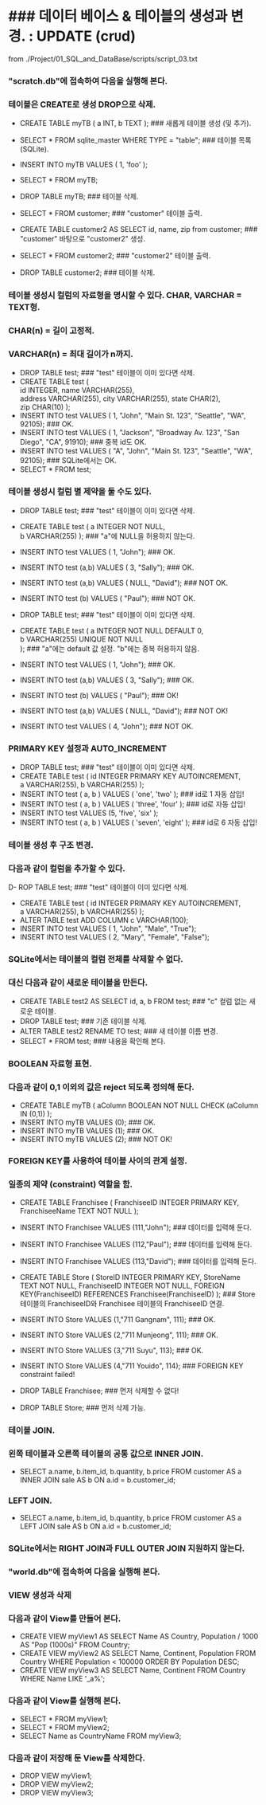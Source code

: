 ###
# ### 데이터 베이스 & 테이블의 생성과 변경. : UPDATE (cr`U`d)
from ./Project/01_SQL_and_DataBase/scripts/script_03.txt

###

### "scratch.db"에 접속하여 다음을 실행해 본다.

### 테이블은 CREATE로 생성 DROP으로 삭제. 
- CREATE TABLE myTB ( a INT, b TEXT );                       ### 새롭게 테이블 생성 (및 추가).
- SELECT * FROM sqlite_master WHERE TYPE = "table";    ### 테이블 목록 (SQLite).
- INSERT INTO myTB VALUES ( 1, 'foo' );
- SELECT * FROM myTB;
- DROP TABLE myTB;                                                ### 테이블 삭제.

- SELECT * FROM customer;						### "customer"  테이블 출력.
- CREATE TABLE customer2 AS SELECT id, name, zip from customer;		### "customer" 바탕으로 "customer2" 생성.
- SELECT * FROM customer2;						### "customer2"  테이블 출력.
- DROP TABLE customer2;                                             		### 테이블 삭제.

### 테이블 생성시 컬럼의 자료형을 명시할 수 있다. CHAR, VARCHAR = TEXT형.
### CHAR(n) = 길이 고정적.
### VARCHAR(n) = 최대 길이가 n까지.
- DROP TABLE test;                                                  ### "test" 테이블이 이미 있다면 삭제.
- CREATE TABLE test (                         		        
     		id INTEGER,
 		name VARCHAR(255),                      
    		address VARCHAR(255),
    		city VARCHAR(255),
    		state CHAR(2),                             
    		zip CHAR(10)
		);
- INSERT INTO test VALUES ( 1, "John", "Main St. 123", "Seattle", "WA", 92105);                     ### OK. 
- INSERT INTO test VALUES ( 1, "Jackson", "Broadway Av. 123", "San Diego", "CA", 91910);       ### 중복 id도 OK. 
- INSERT INTO test VALUES ( "A", "John", "Main St. 123", "Seattle", "WA", 92105);     	    ### SQLite에서는 OK.
- SELECT * FROM test;


### 테이블 생성시 컬럼 별 제약을 둘 수도 있다.
- DROP TABLE test;                                                  ### "test" 테이블이 이미 있다면 삭제.
- CREATE TABLE test (
		a INTEGER NOT NULL,              
    		b VARCHAR(255)
		);			        ### "a"에 NULL을 허용하지 않는다.
- INSERT INTO test VALUES ( 1, "John");                       ### OK.
- INSERT INTO test (a,b) VALUES ( 3, "Sally");                 ### OK.
- INSERT INTO test (a,b) VALUES ( NULL, "David");          ### NOT OK.
- INSERT INTO test (b) VALUES ( "Paul");                       ### NOT OK.

- DROP TABLE test;                                                  ### "test" 테이블이 이미 있다면 삭제.
- CREATE TABLE test (
    		a INTEGER NOT NULL DEFAULT 0,       
    		b VARCHAR(255) UNIQUE NOT NULL    
                          );			         ### "a"에는 default 값 설정. "b"에는 중복 허용하지 않음. 
- INSERT INTO test VALUES ( 1, "John");                       ### OK.
- INSERT INTO test (a,b) VALUES ( 3, "Sally");                 ### OK.
- INSERT INTO test (b) VALUES ( "Paul");                       ### OK!
- INSERT INTO test (a,b) VALUES ( NULL, "David");          ### NOT OK!
- INSERT INTO test VALUES ( 4, "John");                       ### NOT OK.

### PRIMARY KEY 설정과 AUTO_INCREMENT
- DROP TABLE test;                                                  ### "test" 테이블이 이미 있다면 삭제.
- CREATE TABLE test (
		id INTEGER PRIMARY KEY AUTOINCREMENT,     
		a VARCHAR(255),
    		b VARCHAR(255)
		);
- INSERT INTO test ( a, b ) VALUES ( 'one', 'two' );          ### id로 1 자동 삽입! 
- INSERT INTO test ( a, b ) VALUES ( 'three', 'four' );         ### id로 자동 삽입! 
- INSERT INTO test VALUES (5,  'five', 'six' );                   
- INSERT INTO test ( a, b ) VALUES ( 'seven', 'eight' );         ### id로 6 자동 삽입! 

### 테이블 생성 후 구조 변경.
### 다음과 같이 컬럼을 추가할 수 있다.
D- ROP TABLE test;                                                  ### "test" 테이블이 이미 있다면 삭제.
- CREATE TABLE test (
		id INTEGER PRIMARY KEY AUTOINCREMENT,       
		a VARCHAR(255),
    		b VARCHAR(255)
		);
- ALTER TABLE test ADD COLUMN c VARCHAR(100);
- INSERT INTO test VALUES ( 1, "John", "Male", "True");
- INSERT INTO test VALUES ( 2, "Mary", "Female", "False");

### SQLite에서는 테이블의 컬럼 전체를 삭제할 수 없다. 
### 대신 다음과 같이 새로운 테이블을 만든다. 
- CREATE TABLE test2 AS SELECT id, a, b FROM test;      ### "c" 컬럼 없는 새로운 테이블.
- DROP TABLE test;                                                ### 기존 테이블 삭제.
- ALTER TABLE test2 RENAME TO test;                        ### 새 테이블 이름 변경.
- SELECT * FROM test;			       ### 내용을 확인해 본다. 

### BOOLEAN 자료형 표현.
### 다음과 같이 0,1 이외의 값은 reject 되도록 정의해 둔다.
- CREATE TABLE myTB (
		aColumn BOOLEAN NOT NULL CHECK (aColumn IN (0,1))
		);
- INSERT INTO myTB VALUES (0);		### OK.
- INSERT INTO myTB VALUES (1);		### OK.
- INSERT INTO myTB VALUES (2);		### NOT OK!

### FOREIGN KEY를 사용하여 테이블 사이의 관계 설정. 
### 일종의 제약 (constraint) 역할을 함.
- CREATE TABLE Franchisee (
  FranchiseeID    INTEGER PRIMARY KEY, 
  FranchiseeName  TEXT NOT NULL
);

- INSERT INTO Franchisee VALUES (111,"John");		### 데이터를 입력해 둔다.
- INSERT INTO Franchisee VALUES (112,"Paul");		### 데이터를 입력해 둔다.
- INSERT INTO Franchisee VALUES (113,"David");		### 데이터를 입력해 둔다.

- CREATE TABLE Store (
  StoreID     INTEGER PRIMARY KEY, 
  StoreName   TEXT NOT NULL,
  FranchiseeID INTEGER NOT NULL,
  FOREIGN KEY(FranchiseeID) REFERENCES Franchisee(FranchiseeID)
);   ### Store 테이블의 FranchiseeID와 Franchisee 테이블의 FranchiseeID 연결.

- INSERT INTO Store VALUES (1,"711 Gangnam", 111);	### OK.
- INSERT INTO Store VALUES (2,"711 Munjeong", 111);	### OK.
- INSERT INTO Store VALUES (3,"711 Suyu", 113);		### OK.
- INSERT INTO Store VALUES (4,"711 Youido", 114);		### FOREIGN KEY constraint failed!
- DROP TABLE Franchisee;                                              ### 먼저 삭제할 수 없다!
- DROP TABLE Store;                                                     ### 먼저 삭제 가능.
 
### 테이블 JOIN.
### 왼쪽 테이블과 오른쪽 테이블의 공통 값으로 INNER JOIN.
- SELECT a.name, b.item_id, b.quantity, b.price FROM customer AS a INNER JOIN sale AS b ON a.id = b.customer_id;

### LEFT JOIN.
- SELECT a.name, b.item_id, b.quantity, b.price FROM customer AS a LEFT  JOIN sale AS b ON a.id = b.customer_id;

### SQLite에서는 RIGHT JOIN과 FULL OUTER JOIN 지원하지 않는다. 

### "world.db"에 접속하여 다음을 실행해 본다.
### VIEW 생성과 삭제

### 다음과 같이 View를 만들어 본다.
- CREATE VIEW myView1 AS SELECT Name AS Country, Population / 1000 AS "Pop (1000s)" FROM Country;
- CREATE VIEW myView2 AS SELECT Name, Continent, Population FROM Country WHERE Population < 100000 ORDER BY Population DESC;
- CREATE VIEW myView3 AS SELECT Name, Continent FROM Country WHERE Name LIKE '_a%';

### 다음과 같이 View를 실행해 본다.
- SELECT * FROM myView1;
- SELECT * FROM myView2;
- SELECT Name as CountryName FROM myView3;

### 다음과 같이 저장해 둔 View를 삭제한다.
- DROP VIEW myView1;
- DROP VIEW myView2;
- DROP VIEW myView3;
